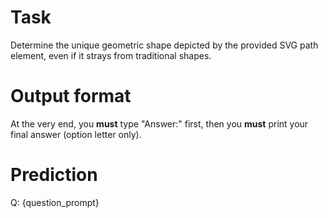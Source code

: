 # Task
Determine the unique geometric shape depicted by the provided SVG path element, even if it strays from traditional shapes.

# Output format
At the very end, you **must** type "Answer:" first, then you **must** print your final answer (option letter only).

# Prediction
Q: {question_prompt}